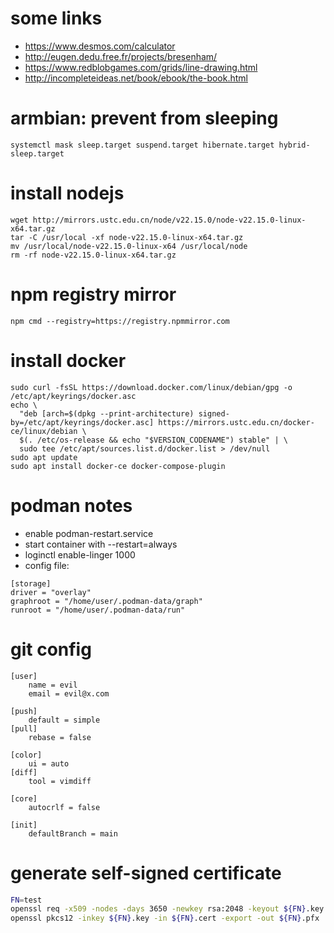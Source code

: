 # some links

* https://www.desmos.com/calculator
* http://eugen.dedu.free.fr/projects/bresenham/
* https://www.redblobgames.com/grids/line-drawing.html
* http://incompleteideas.net/book/ebook/the-book.html

# armbian: prevent from sleeping
```
systemctl mask sleep.target suspend.target hibernate.target hybrid-sleep.target
```

# install nodejs

```
wget http://mirrors.ustc.edu.cn/node/v22.15.0/node-v22.15.0-linux-x64.tar.gz
tar -C /usr/local -xf node-v22.15.0-linux-x64.tar.gz
mv /usr/local/node-v22.15.0-linux-x64 /usr/local/node
rm -rf node-v22.15.0-linux-x64.tar.gz
```

# npm registry mirror

```
npm cmd --registry=https://registry.npmmirror.com
```

# install docker

```
sudo curl -fsSL https://download.docker.com/linux/debian/gpg -o /etc/apt/keyrings/docker.asc
echo \
  "deb [arch=$(dpkg --print-architecture) signed-by=/etc/apt/keyrings/docker.asc] https://mirrors.ustc.edu.cn/docker-ce/linux/debian \
  $(. /etc/os-release && echo "$VERSION_CODENAME") stable" | \
  sudo tee /etc/apt/sources.list.d/docker.list > /dev/null
sudo apt update
sudo apt install docker-ce docker-compose-plugin
```

# podman notes

* enable podman-restart.service
* start container with --restart=always
* loginctl enable-linger 1000
* config file:

```
[storage]
driver = "overlay"
graphroot = "/home/user/.podman-data/graph"
runroot = "/home/user/.podman-data/run"
```

# git config

```
[user]
    name = evil
    email = evil@x.com

[push]
    default = simple
[pull]
    rebase = false

[color]
    ui = auto
[diff]
    tool = vimdiff

[core]
    autocrlf = false

[init]
    defaultBranch = main
```

# generate self-signed certificate

```bash
FN=test
openssl req -x509 -nodes -days 3650 -newkey rsa:2048 -keyout ${FN}.key -out ${FN}.cert
openssl pkcs12 -inkey ${FN}.key -in ${FN}.cert -export -out ${FN}.pfx
```
